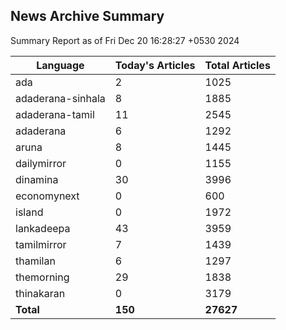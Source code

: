 <!-- @format -->
## News Archive Summary

Summary Report as of Fri Dec 20 16:28:27 +0530 2024

| Language           | Today's Articles | Total Articles |
|--------------------|------------------|----------------|
| ada               | 2          | 1025        |
| adaderana-sinhala               | 8          | 1885        |
| adaderana-tamil               | 11          | 2545        |
| adaderana               | 6          | 1292        |
| aruna               | 8          | 1445        |
| dailymirror               | 0          | 1155        |
| dinamina               | 30          | 3996        |
| economynext               | 0          | 600        |
| island               | 0          | 1972        |
| lankadeepa               | 43          | 3959        |
| tamilmirror               | 7          | 1439        |
| thamilan               | 6          | 1297        |
| themorning               | 29          | 1838        |
| thinakaran               | 0          | 3179        |
| **Total**          | **150**      | **27627** |

